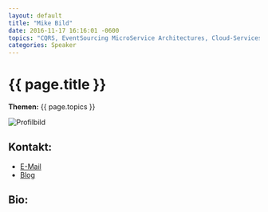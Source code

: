 ```yaml
---
layout: default
title: "Mike Bild"
date: 2016-11-17 16:16:01 -0600
topics: "CQRS, EventSourcing MicroService Architectures, Cloud-Services mit NodeJS, C#, F#, Docker Stack, App-Development mit JavaScript (React, Relay, GraphQL, AngularJS)"
categories: Speaker
---
```


# {{ page.title }}

**Themen:** {{ page.topics }}

![Profilbild](/assets/img/speakers/dummy.jpg)

## Kontakt:
- [E-Mail](mailto:bjoern@bjro.de)
- [Blog](http://www.bjro.de/)

## Bio:

